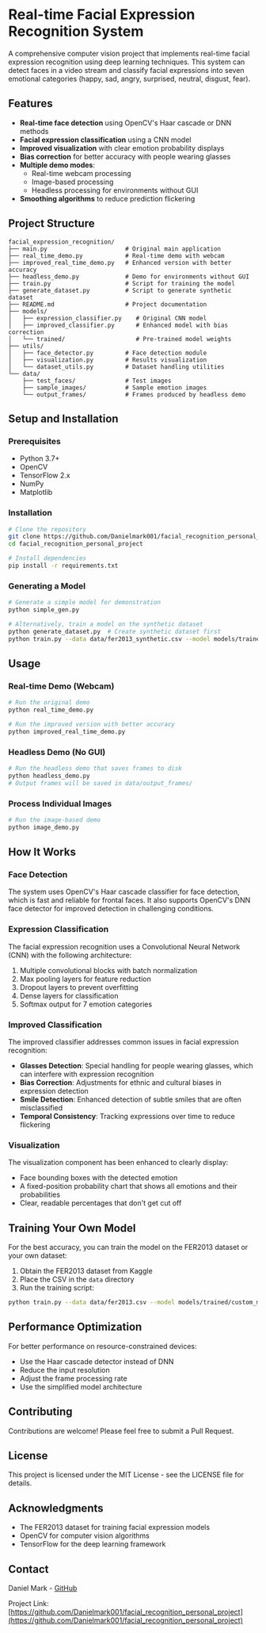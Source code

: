 # Real-time Facial Expression Recognition System

A comprehensive computer vision project that implements real-time facial expression recognition using deep learning techniques. This system can detect faces in a video stream and classify facial expressions into seven emotional categories (happy, sad, angry, surprised, neutral, disgust, fear).


## Features

- **Real-time face detection** using OpenCV's Haar cascade or DNN methods
- **Facial expression classification** using a CNN model
- **Improved visualization** with clear emotion probability displays
- **Bias correction** for better accuracy with people wearing glasses
- **Multiple demo modes**:
  - Real-time webcam processing
  - Image-based processing
  - Headless processing for environments without GUI
- **Smoothing algorithms** to reduce prediction flickering

## Project Structure

```
facial_expression_recognition/
├── main.py                      # Original main application
├── real_time_demo.py            # Real-time demo with webcam
├── improved_real_time_demo.py   # Enhanced version with better accuracy
├── headless_demo.py             # Demo for environments without GUI
├── train.py                     # Script for training the model
├── generate_dataset.py          # Script to generate synthetic dataset
├── README.md                    # Project documentation
├── models/
│   ├── expression_classifier.py    # Original CNN model
│   ├── improved_classifier.py      # Enhanced model with bias correction
│   └── trained/                    # Pre-trained model weights
├── utils/
│   ├── face_detector.py         # Face detection module
│   ├── visualization.py         # Results visualization
│   └── dataset_utils.py         # Dataset handling utilities
└── data/
    ├── test_faces/              # Test images
    ├── sample_images/           # Sample emotion images
    └── output_frames/           # Frames produced by headless demo
```

## Setup and Installation

### Prerequisites

- Python 3.7+
- OpenCV
- TensorFlow 2.x
- NumPy
- Matplotlib

### Installation

```bash
# Clone the repository
git clone https://github.com/Danielmark001/facial_recognition_personal_project.git
cd facial_recognition_personal_project

# Install dependencies
pip install -r requirements.txt
```

### Generating a Model

```bash
# Generate a simple model for demonstration
python simple_gen.py

# Alternatively, train a model on the synthetic dataset
python generate_dataset.py  # Create synthetic dataset first
python train.py --data data/fer2013_synthetic.csv --model models/trained/expression_model.keras --epochs 10
```

## Usage

### Real-time Demo (Webcam)

```bash
# Run the original demo
python real_time_demo.py

# Run the improved version with better accuracy
python improved_real_time_demo.py
```

### Headless Demo (No GUI)

```bash
# Run the headless demo that saves frames to disk
python headless_demo.py
# Output frames will be saved in data/output_frames/
```

### Process Individual Images

```bash
# Run the image-based demo
python image_demo.py
```

## How It Works

### Face Detection

The system uses OpenCV's Haar cascade classifier for face detection, which is fast and reliable for frontal faces. It also supports OpenCV's DNN face detector for improved detection in challenging conditions.

### Expression Classification

The facial expression recognition uses a Convolutional Neural Network (CNN) with the following architecture:

1. Multiple convolutional blocks with batch normalization
2. Max pooling layers for feature reduction
3. Dropout layers to prevent overfitting
4. Dense layers for classification
5. Softmax output for 7 emotion categories

### Improved Classification

The improved classifier addresses common issues in facial expression recognition:

- **Glasses Detection**: Special handling for people wearing glasses, which can interfere with expression recognition
- **Bias Correction**: Adjustments for ethnic and cultural biases in expression detection
- **Smile Detection**: Enhanced detection of subtle smiles that are often misclassified
- **Temporal Consistency**: Tracking expressions over time to reduce flickering

### Visualization

The visualization component has been enhanced to clearly display:

- Face bounding boxes with the detected emotion
- A fixed-position probability chart that shows all emotions and their probabilities
- Clear, readable percentages that don't get cut off

## Training Your Own Model

For the best accuracy, you can train the model on the FER2013 dataset or your own dataset:

1. Obtain the FER2013 dataset from Kaggle
2. Place the CSV in the `data` directory
3. Run the training script:

```bash
python train.py --data data/fer2013.csv --model models/trained/custom_model.keras --epochs 50 --batch-size 32 --augment --plot
```

## Performance Optimization

For better performance on resource-constrained devices:

- Use the Haar cascade detector instead of DNN
- Reduce the input resolution
- Adjust the frame processing rate
- Use the simplified model architecture

## Contributing

Contributions are welcome! Please feel free to submit a Pull Request.

## License

This project is licensed under the MIT License - see the LICENSE file for details.

## Acknowledgments

- The FER2013 dataset for training facial expression models
- OpenCV for computer vision algorithms
- TensorFlow for the deep learning framework

## Contact

Daniel Mark - [GitHub](https://github.com/Danielmark001)

Project Link: [https://github.com/Danielmark001/facial_recognition_personal_project](https://github.com/Danielmark001/facial_recognition_personal_project)
